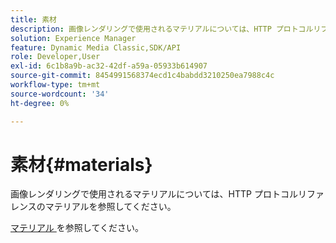 ```yaml
---
title: 素材
description: 画像レンダリングで使用されるマテリアルについては、HTTP プロトコルリファレンスのマテリアルを参照してください。
solution: Experience Manager
feature: Dynamic Media Classic,SDK/API
role: Developer,User
exl-id: 6c1b8a9b-ac32-42df-a59a-05933b614907
source-git-commit: 8454991568374ecd1c4babdd3210250ea7988c4c
workflow-type: tm+mt
source-wordcount: '34'
ht-degree: 0%

---
```


# 素材{#materials}

画像レンダリングで使用されるマテリアルについては、HTTP プロトコルリファレンスのマテリアルを参照してください。

[ マテリアル ](../../../../../ir-api/http-protocol/image-rendering-api-ref/c-ir-http-protocol-ref/c-ir-http-protocol-syntax-and-features/c-ir-http-materials/c-ir-http-materials.md#concept-45af2ab5694b4cfdadf1211ce3f5ed0f) を参照してください。
